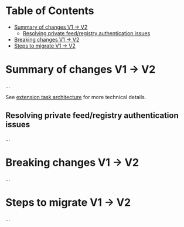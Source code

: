 
# Table of Contents
- [Summary of changes V1 → V2](#summary-of-changes-v1-v2)
   * [Resolving private feed/registry authentication issues](#resolving-private-feedregistry-authentication-issues)
- [Breaking changes V1 → V2](#breaking-changes-v1-v2)
- [Steps to migrate V1 → V2](#steps-to-migrate-v1-v2)

# Summary of changes V1 → V2
...

See [extension task architecture](../extension.md#architecture) for more technical details.

## Resolving private feed/registry authentication issues
...

# Breaking changes V1 → V2
...

# Steps to migrate V1 → V2
...
